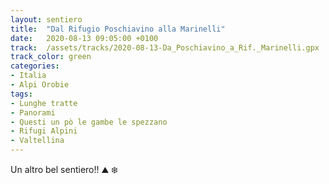 ```yaml
---
layout: sentiero
title:  "Dal Rifugio Poschiavino alla Marinelli"
date:   2020-08-13 09:05:00 +0100
track:  /assets/tracks/2020-08-13-Da_Poschiavino_a_Rif._Marinelli.gpx
track_color: green
categories:
- Italia
- Alpi Orobie
tags:
- Lunghe tratte
- Panorami
- Questi un pò le gambe le spezzano
- Rifugi Alpini
- Valtellina
---
```


Un altro bel sentiero!! :mountain: :snowflake: